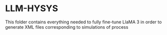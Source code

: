 # LLM-HYSYS
This folder contains everything needed to fully fine-tune LlaMA 3 in order to generate XML files corresponding to simulations of process
